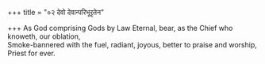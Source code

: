 +++
title = "०२ देवो देवान्परिभूरृतेन"

+++
As God comprising Gods by Law Eternal, bear, as the Chief who knoweth, our oblation,  
     Smoke-bannered with the fuel, radiant, joyous, better to praise and worship, Priest for ever.